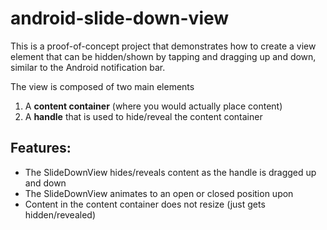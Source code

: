 android-slide-down-view
=======================

This is a proof-of-concept project that demonstrates how to create a view element that can be hidden/shown by tapping and dragging up and down, similar to the Android notification bar.

The view is composed of two main elements
    
  1.  A **content container** (where you would actually place content) 
  2.  A **handle** that is used to hide/reveal the content container

Features:
--------

* The SlideDownView hides/reveals content as the handle is dragged up and down
* The SlideDownView animates to an open or closed position upon
* Content in the content container does not resize (just gets hidden/revealed)
